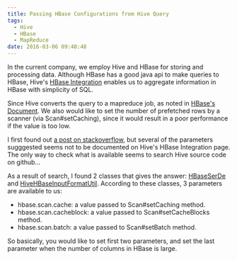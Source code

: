 ```yaml
---
title: Passing HBase Configurations from Hive Query
tags:
  - Hive
  - HBase
  - MapReduce
date: 2016-03-06 09:40:48
---
```



In the current company, we employ Hive and HBase for storing and processing data. Although HBase has a good java api to make queries to HBase, Hive's [HBase Integration](https://cwiki.apache.org/confluence/display/Hive/HBaseIntegration) enables us to aggregate information in HBase with simplicity of SQL.

Since Hive converts the query to a mapreduce job, as noted in [HBase's Document](https://hbase.apache.org/book.html#perf.hbase.client.blockcache).
We also would like to set the number of prefetched rows by a scanner (via Scan#setCaching), since it would result in a poor performance if the value is too low.

I first found out [a post on stackoverflow](http://stackoverflow.com/questions/30074734/tuning-hive-queries-that-uses-underlying-hbase-table), but several of the parameters sugggested seems not to be documented on Hive's HBase Integration page. The only way to check what is available seems to search Hive source code on github...

As a result of search, I found 2 classes that gives the answer: [HBaseSerDe](https://github.com/apache/hive/blob/release-1.2.1/hbase-handler/src/java/org/apache/hadoop/hive/hbase/HBaseSerDe.java) and [HiveHBaseInputFormatUtil](https://github.com/apache/hive/blob/release-1.2.1/hbase-handler/src/java/org/apache/hadoop/hive/hbase/HiveHBaseInputFormatUtil.java). According to these classes, 3 parameters are available to us:

  * hbase.scan.cache: a value passed to Scan#setCaching method.
  * hbase.scan.cacheblock: a value passed to Scan#setCacheBlocks method.
  * hbase.scan.batch: a value passed to Scan#setBatch method.

So basically, you would like to set first two parameters, and set the last parameter when the number of columns in HBase is large.
